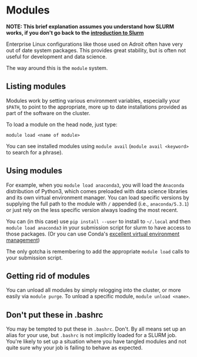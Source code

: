 # Modules

**NOTE: This brief explanation assumes you understand how SLURM works, if you
don't go back to the [introduction to Slurm](/slurm/)**

Enterprise Linux configurations like those used on Adroit often have very
out of date system packages. This provides great stability, but is often not
useful for development and data science.

The way around this is the `module` system.

## Listing modules

Modules work by setting various environment variables, especially your `$PATH`,
to point to the appropriate, more up to date installations provided as part
of the software on the cluster.

To load a module on the head node, just type:

```
module load <name of module>
```

You can see installed modules using `module avail`
(`module avail <keyword>` to search for a phrase).

## Using modules

For example, when you `module load anaconda3`, you will load the `Anaconda`
distribution of Python3, which comes preloaded with data science libraries
and its own virtual environment manager. You can load specific versions by
supplying the full path to the module with `/` appended (i.e., `anaconda/5.3.1`)
or just rely on the less specific version always loading the most recent.

You can (in this case) use `pip install --user` to install to `~/.local` and
then `module load anaconda3` in your submission script for slurm to have access
to those packages. (Or you can use Conda's [excellent virtual environment management](https://conda.io/docs/user-guide/tasks/manage-environments.html))

The only gotcha is remembering to add the appropriate `module load` calls to your
submission script.

## Getting rid of modules

You can unload all modules by simply relogging into the cluster, or more easily
via `module purge`. To unload a specific module, `module unload <name>`.

## Don't put these in .bashrc

You may be tempted to put these in `.bashrc`. Don't. By all means set up an alias
for your use, but `.bashrc` is not implicitly loaded for a SLURM job. You're
likely to set up a situation where you have tangled modules and not quite sure
why your job is failing to behave as expected.
